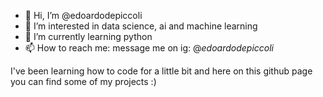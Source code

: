 - 👋 Hi, I’m @edoardodepiccoli
- 👀 I’m interested in data science, ai and machine learning
- 🌱 I’m currently learning python
- 📫 How to reach me: message me on ig: @_edoardodepiccoli_

I've been learning how to code for a little bit and here on this github page you can find some of my projects :)
